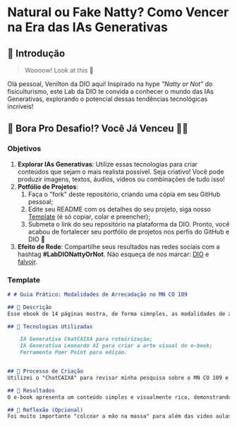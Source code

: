 # Natural ou Fake Natty? Como Vencer na Era das IAs Generativas

## 🚀 Introdução

> Woooow! Look at this 👀

Olá pessoal, Venilton da DIO aqui! Inspirado na hype _"Natty or Not"_ do fisiculturismo, este Lab da DIO te convida a conhecer o mundo das IAs Generativas, explorando o potencial dessas tendências tecnológicas incríveis!

## 🎯 Bora Pro Desafio!? Você Já Venceu 💪🤓

### Objetivos

1. **Explorar IAs Generativas**: Utilize essas tecnologias para criar conteúdos que sejam o mais realista possível. Seja criativo! Você pode produzir imagens, textos, áudios, vídeos ou combinações de tudo isso!
1. **Potfólio de Projetos**:
    1. Faça o "fork" deste repositório, criando uma cópia em seu GitHub pessoal;
    2. Edite seu README com os detalhes do seu projeto, siga nosso [Template](#template) (é só copiar, colar e preencher);
    3. Submeta o link do seu repositório na plataforma da DIO. Pronto, você acabou de fortalecer seu portfólio de projetos nos perfis do GitHub e DIO 🚀
1. **Efeito de Rede**: Compartilhe seus resultados nas redes sociais com a hashtag **#LabDIONattyOrNot**. Não esqueça de nos marcar: [DIO](https://www.linkedin.com/school/dio-makethechange) e [falvojr](https://www.linkedin.com/in/falvojr).

### Template

```markdown
# # Guia Prático: Modalidades de Arrecadação no MN CO 109

## 📒 Descrição
Esse ebook de 14 páginas mostra, de forma simnples, as modalidades de arreacadação descritas no MN CO 109.

## 🤖 Tecnologias Utilizadas

    IA Generativa ChatCAIXA para roteirização;
    IA Generativa Leonardo AI para criar a arte visual do e-book;
    Ferramenta Poer Point para edição.


## 🧐 Processo de Criação
Utilizei o "ChatCAIXA" para revisar minha pesquisa sobre o MN CO 109 e as modalidades de arrecadação, estruturar o conteúdo e refinar minhas ideias. Por outro lado, o "Leonardo AI" foi usado para gerar imagens exclusivas para referido e-book. Para concluir, a montagem final foi feita no Poer point, por ser uma ferramenta acessível para edição de texto.

## 🚀 Resultados
O e-book apresenta um conteúdo simples e visualmente rico, demonstrando como as IAs Genativas podem ser uma ferramenta poderosa na educação e na disseminação do conhecimento de assuntos árduos.

## 💭 Reflexão (Opcional)
Foi muito importante "colcoar a mão na massa" para além das video aulas do Bootcamp.





